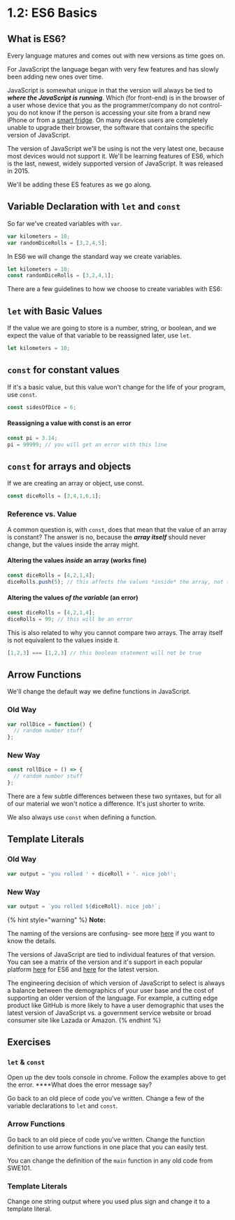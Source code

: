 # 1.2: ES6 Basics

## What is ES6?

Every language matures and comes out with new versions as time goes on.

For JavaScript the language began with very few features and has slowly been adding new ones over time.

JavaScript is somewhat unique in that the version will always be tied to _**where the JavaScript is running**_. Which \(for front-end\) is in the browser of a user whose device that you as the programmer/company do not control- you do not know if the person is accessing your site from a brand new iPhone or from a [smart fridge](https://www.theguardian.com/technology/2019/aug/13/teen-smart-fridge-twitter-grounded). On many devices users are completely unable to upgrade their browser, the software that contains the specific version of JavaScript. 

The version of JavaScript we'll be using is not the very latest one, because most devices would not support it. We'll be learning features of ES6, which is the last, newest, widely supported version of JavaScript. It was released in 2015.

We'll be adding these ES features as we go along.

## Variable Declaration with `let` and `const`

So far we've created variables with `var`.

```javascript
var kilometers = 10;
var randomDiceRolls = [3,2,4,5];
```

In ES6 we will change the standard way we create variables.

```javascript
let kilometers = 10;
const randomDiceRolls = [3,2,4,1];
```

There are a few guidelines to how we choose to create variables with ES6:

## `let` with Basic Values 

If the value we are going to store is a number, string, or boolean, and we expect the value of that variable to be reassigned later, use `let`.

```javascript
let kilometers = 10;
```

## `const` for constant values

If it's a basic value, but this value won't change for the life of your program, use `const`. 

```javascript
const sidesOfDice = 6;
```

#### Reassigning a value with const is an error

```javascript
const pi = 3.14;
pi = 99999; // you will get an error with this line
```

## `const` for arrays and objects

If we are creating an array or object, use const.

```javascript
const diceRolls = [3,4,1,6,1];
```

### Reference vs. Value

A common question is, with `const`, does that mean that the value of an array is constant? The answer is no, because the _**array itself**_ should never change, but the values inside the array might.

#### Altering the values _inside_ an array \(works fine\)

```javascript
const diceRolls = [4,2,1,4];
diceRolls.push(5); // this affects the values *inside* the array, not the array itself
```

#### Altering the values _of the variable_ \(an error\)

```javascript
const diceRolls = [4,2,1,4];
diceRolls = 99; // this will be an error
```

This is also related to why you cannot compare two arrays. The array itself is not equivalent to the values inside it.

```javascript
[1,2,3] === [1,2,3] // this boolean statement will not be true
```

## Arrow Functions

We'll change the default way we define functions in JavaScript.

### Old Way

```javascript
var rollDice = function() {
  // random number stuff
};
```

### New Way

```javascript
const rollDice = () => {
  // random number stuff
};
```

There are a few subtle differences between these two syntaxes, but for all of our material we won't notice a difference. It's just shorter to write.

We also always use `const` when defining a function.

## Template Literals

### Old Way

```javascript
var output = 'you rolled ' + diceRoll + '. nice job!';
```

### New Way

```javascript
var output = `you rolled ${diceRoll}. nice job!`;

```

{% hint style="warning" %}
**Note:**

The naming of the versions are confusing- see more [here](https://flaviocopes.com/ecmascript/) if you want to know the details.

The versions of JavaScript are tied to individual features of that version. You can see a matrix of the version and it's support in each popular platform [here](https://kangax.github.io/compat-table/es6/) for ES6 and [here](https://kangax.github.io/compat-table/esnext/) for the latest version.

The engineering decision of which version of JavaScript to select is always a balance between  the demographics of your user base and the cost of supporting an older version of the language. For example, a cutting edge product like GitHub is more likely to have a user demographic that uses the latest version of JavaScript vs. a government service website or broad consumer site like Lazada or Amazon.
{% endhint %}

## Exercises

### `let` & `const`

Open up the dev tools console in chrome. Follow the examples above to get the error. ****What does the error message say?

Go back to an old piece of code you've written. Change a few of the variable declarations to `let` and `const`.

### Arrow Functions

Go back to an old piece of code you've written. Change the function definition to use arrow functions in one place that you can easily test.

You can change the definition of the `main` function in any old code from SWE101.

### Template Literals

Change one string output where you used plus sign and change it to a template literal.

